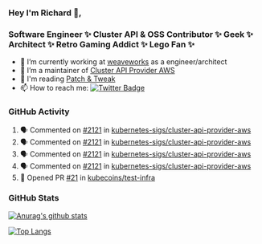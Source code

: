 ### Hey I'm Richard 👋, 

<h3 align="left">Software Engineer ✨ Cluster API & OSS Contributor ✨ Geek ✨ Architect ✨ Retro Gaming Addict ✨ Lego Fan ✨</h3>

- 🔭 I’m currently working at [weaveworks](https://github.com/weaveworks) as a engineer/architect
- 👯 I’m a maintainer of [Cluster API Provider AWS](https://github.com/kubernetes-sigs/cluster-api-provider-aws)
- 💬 I'm reading [Patch & Tweak](https://bjooks.com/products/patch-tweak-exploring-modular-synthesis)
- 📫 How to reach me: [![Twitter Badge](https://img.shields.io/badge/-@fruit_case-00acee?style=flat&logo=Twitter&logoColor=white)](https://twitter.com/intent/follow?screen_name=fruit_case "Follow on Twitter")

### GitHub Activity 

<!--START_SECTION:activity-->
1. 🗣 Commented on [#2121](https://github.com/kubernetes-sigs/cluster-api-provider-aws/issues/2121) in [kubernetes-sigs/cluster-api-provider-aws](https://github.com/kubernetes-sigs/cluster-api-provider-aws)
2. 🗣 Commented on [#2121](https://github.com/kubernetes-sigs/cluster-api-provider-aws/issues/2121) in [kubernetes-sigs/cluster-api-provider-aws](https://github.com/kubernetes-sigs/cluster-api-provider-aws)
3. 🗣 Commented on [#2121](https://github.com/kubernetes-sigs/cluster-api-provider-aws/issues/2121) in [kubernetes-sigs/cluster-api-provider-aws](https://github.com/kubernetes-sigs/cluster-api-provider-aws)
4. 🗣 Commented on [#2121](https://github.com/kubernetes-sigs/cluster-api-provider-aws/issues/2121) in [kubernetes-sigs/cluster-api-provider-aws](https://github.com/kubernetes-sigs/cluster-api-provider-aws)
5. 💪 Opened PR [#21](https://github.com/kubecoins/test-infra/pull/21) in [kubecoins/test-infra](https://github.com/kubecoins/test-infra)
<!--END_SECTION:activity-->

### GitHub Stats

[![Anurag's github stats](https://github-readme-stats.vercel.app/api?username=richardcase&count_private=true&show_icons=true)](https://github.com/anuraghazra/github-readme-stats)

[![Top Langs](https://github-readme-stats.vercel.app/api/top-langs/?username=richardcase&hide=html&layout=compact)](https://github.com/anuraghazra/github-readme-stats)
